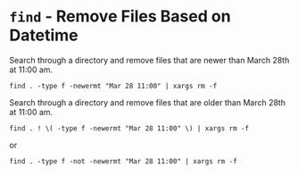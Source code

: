 # `find` - Remove Files Based on Datetime

Search through a directory and remove files that are newer than March 28th at 11:00 am.

```
find . -type f -newermt "Mar 28 11:00" | xargs rm -f
```

Search through a directory and remove files that are older than March 28th at 11:00 am.

```
find . ! \( -type f -newermt "Mar 28 11:00" \) | xargs rm -f
```
or
```
find . -type f -not -newermt "Mar 28 11:00" | xargs rm -f
```
